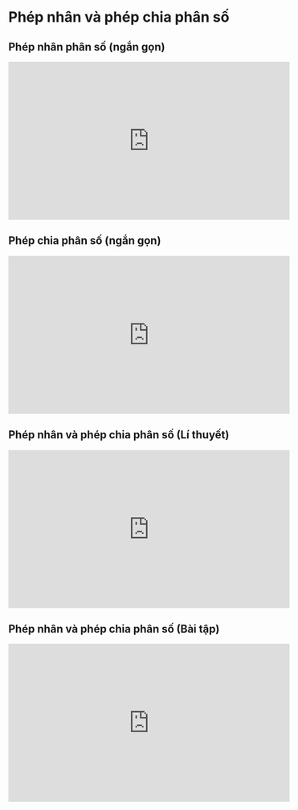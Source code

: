 # Phép nhân và phép chia phân số
## Phép nhân phân số (ngắn gọn)
<iframe width="560" height="315" src="https://www.youtube.com/embed/KQnR17ZHwjY?si=p7BeoDblv-stMApU" title="YouTube video player" frameborder="0" allow="accelerometer; autoplay; clipboard-write; encrypted-media; gyroscope; picture-in-picture; web-share" referrerpolicy="strict-origin-when-cross-origin" allowfullscreen></iframe>

## Phép chia phân số (ngắn gọn)
<iframe width="560" height="315" src="https://www.youtube.com/embed/BPiszqTBWMs?si=CisjxCcU5On9CQQs" title="YouTube video player" frameborder="0" allow="accelerometer; autoplay; clipboard-write; encrypted-media; gyroscope; picture-in-picture; web-share" referrerpolicy="strict-origin-when-cross-origin" allowfullscreen></iframe>

## Phép nhân và phép chia phân số (Lí thuyết)
<iframe width="560" height="315" src="https://www.youtube.com/embed/I3ySEntP7S0?si=xKaBM4V-JULYAvXG" title="YouTube video player" frameborder="0" allow="accelerometer; autoplay; clipboard-write; encrypted-media; gyroscope; picture-in-picture; web-share" referrerpolicy="strict-origin-when-cross-origin" allowfullscreen></iframe>

## Phép nhân và phép chia phân số (Bài tập)
<iframe width="560" height="315" src="https://www.youtube.com/embed/tJpLmQ1TTHE?si=x5NPz3drlnngXFdM" title="YouTube video player" frameborder="0" allow="accelerometer; autoplay; clipboard-write; encrypted-media; gyroscope; picture-in-picture; web-share" referrerpolicy="strict-origin-when-cross-origin" allowfullscreen></iframe>

